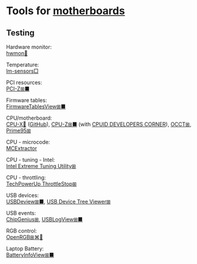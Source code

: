 
# Tools for [motherboards](https://trendless.tech/motherboard)

## Testing

Hardware monitor:  
[hwmon🐧](https://hwmon.wiki.kernel.org/)

Temperature:  
[lm-sensors□](https://github.com/lm-sensors/lm-sensors)

PCI resources:  
[PCI-Z⊞■](https://www.pci-z.com/)

Firmware tables:  
[FirmwareTablesView⊞■](https://www.nirsoft.net/utils/firmware_tables_view.html)

CPU/motherboard:  
[CPU-X🐧](https://thetumultuousunicornofdarkness.github.io/CPU-X/) ([GitHub](https://github.com/TheTumultuousUnicornOfDarkness/CPU-X)),
[CPU-Z⊞■](https://www.cpuid.com/softwares/cpu-z.html) (with [CPUID DEVELOPERS CORNER](https://www.cpuid-pro.com/)),
[OCCT⊞](https://www.ocbase.com/),
[Prime95⊞](https://prime95.en.lo4d.com/windows)

CPU - microcode:  
[MCExtractor](https://github.com/platomav/MCExtractor)

CPU  - tuning - Intel:  
[Intel Extreme Tuning Utility⊞](https://www.intel.com/content/www/us/en/download/17881/intel-extreme-tuning-utility-intel-xtu.html)

CPU - throttling:  
[TechPowerUp ThrottleStop⊞](https://www.techpowerup.com/download/techpowerup-throttlestop/)

USB devices:  
[USBDeview⊞■](https://www.nirsoft.net/utils/usb_devices_view.html),
[USB Device Tree Viewer⊞](https://www.uwe-sieber.de/usbtreeview_e.html)

USB events:  
[ChipGenius⊞](https://chipgenius.en.lo4d.com/windows),
[USBLogView⊞■](https://www.nirsoft.net/utils/usb_log_view.html)

RGB control:  
[OpenRGB⊞⌘🐧](https://openrgb.org/)

Laptop Battery:  
[BatteryInfoView⊞■](https://www.nirsoft.net/utils/battery_information_view.html)
